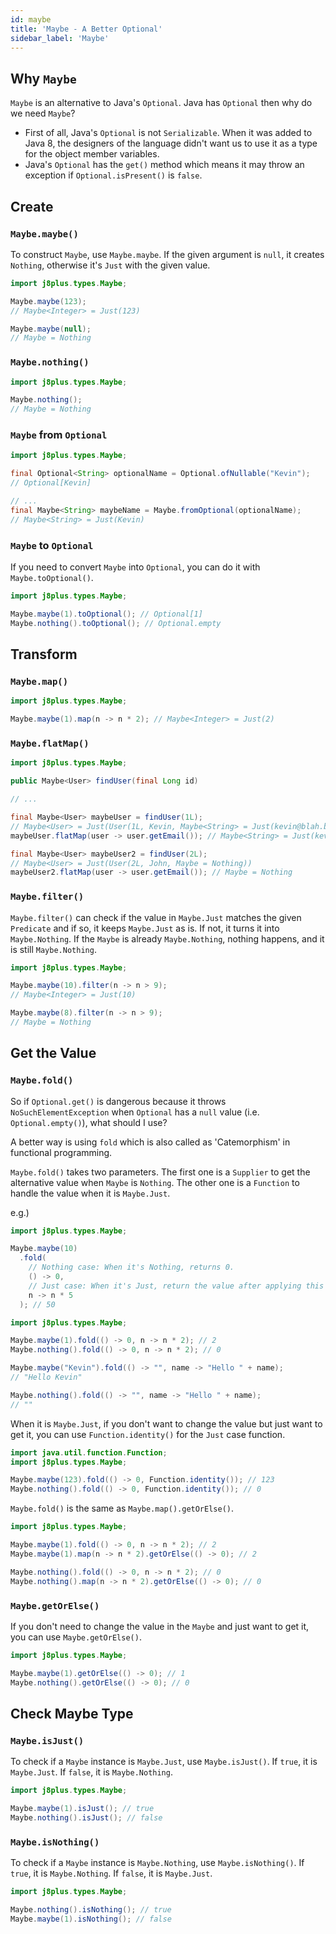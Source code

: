 ```yaml
---
id: maybe
title: 'Maybe - A Better Optional'
sidebar_label: 'Maybe'
---
```


## Why `Maybe`
`Maybe` is an alternative to Java's `Optional`. Java has `Optional` then why do we need `Maybe`?

* First of all, Java's `Optional` is not `Serializable`. When it was added to Java 8, the designers of the language didn't want us to use it as a type for the object member variables.
* Java's `Optional` has the `get()` method which means it may throw an exception if `Optional.isPresent()` is `false`.


## Create
### `Maybe.maybe()`
To construct `Maybe`, use `Maybe.maybe`. If the given argument is `null`, it creates `Nothing`, otherwise it's `Just` with the given value.

```java
import j8plus.types.Maybe;

Maybe.maybe(123);
// Maybe<Integer> = Just(123)

Maybe.maybe(null);
// Maybe = Nothing
```


### `Maybe.nothing()`
```java
import j8plus.types.Maybe;

Maybe.nothing();
// Maybe = Nothing
```


### `Maybe` from `Optional`

```java
import j8plus.types.Maybe;

final Optional<String> optionalName = Optional.ofNullable("Kevin");
// Optional[Kevin]

// ...
final Maybe<String> maybeName = Maybe.fromOptional(optionalName);
// Maybe<String> = Just(Kevin)
```

### `Maybe` to `Optional`
If you need to convert `Maybe` into `Optional`, you can do it with `Maybe.toOptional()`.
```java
import j8plus.types.Maybe;

Maybe.maybe(1).toOptional(); // Optional[1]
Maybe.nothing().toOptional(); // Optional.empty
```


## Transform
### `Maybe.map()`

```java
import j8plus.types.Maybe;

Maybe.maybe(1).map(n -> n * 2); // Maybe<Integer> = Just(2)
```


### `Maybe.flatMap()`

```java
import j8plus.types.Maybe;

public Maybe<User> findUser(final Long id) 

// ...

final Maybe<User> maybeUser = findUser(1L);
// Maybe<User> = Just(User(1L, Kevin, Maybe<String> = Just(kevin@blah.blah)))
maybeUser.flatMap(user -> user.getEmail()); // Maybe<String> = Just(kevin@blah.blah)

final Maybe<User> maybeUser2 = findUser(2L);
// Maybe<User> = Just(User(2L, John, Maybe = Nothing))
maybeUser2.flatMap(user -> user.getEmail()); // Maybe = Nothing
```


### `Maybe.filter()`
`Maybe.filter()` can check if the value in `Maybe.Just` matches the given `Predicate` and if so, it keeps `Maybe.Just` as is. If not, it turns it into `Maybe.Nothing`.
If the `Maybe` is already `Maybe.Nothing`, nothing happens, and it is still `Maybe.Nothing`.

```java
import j8plus.types.Maybe;

Maybe.maybe(10).filter(n -> n > 9);
// Maybe<Integer> = Just(10)

Maybe.maybe(8).filter(n -> n > 9);
// Maybe = Nothing
```

## Get the Value
### `Maybe.fold()`
So if `Optional.get()` is dangerous because it throws `NoSuchElementException` when `Optional` has a `null` value (i.e. `Optional.empty()`), what should I use?

A better way is using `fold` which is also called as 'Catemorphism' in functional programming.

`Maybe.fold()` takes two parameters. The first one is a `Supplier` to get the alternative value when `Maybe` is `Nothing`. The other one is a `Function` to handle the value when it is `Maybe.Just`.

e.g.)
```java
import j8plus.types.Maybe;

Maybe.maybe(10)
  .fold(
    // Nothing case: When it's Nothing, returns 0.
    () -> 0,
    // Just case: When it's Just, return the value after applying this function.
    n -> n * 5
  ); // 50
```

```java
import j8plus.types.Maybe;

Maybe.maybe(1).fold(() -> 0, n -> n * 2); // 2
Maybe.nothing().fold(() -> 0, n -> n * 2); // 0

Maybe.maybe("Kevin").fold(() -> "", name -> "Hello " + name);
// "Hello Kevin"

Maybe.nothing().fold(() -> "", name -> "Hello " + name);
// ""
```

When it is `Maybe.Just`, if you don't want to change the value but just want to get it, you can use `Function.identity()` for the `Just` case function.

```java
import java.util.function.Function;
import j8plus.types.Maybe;

Maybe.maybe(123).fold(() -> 0, Function.identity()); // 123
Maybe.nothing().fold(() -> 0, Function.identity()); // 0

``` 

`Maybe.fold()` is the same as `Maybe.map().getOrElse()`.

```java
import j8plus.types.Maybe;

Maybe.maybe(1).fold(() -> 0, n -> n * 2); // 2
Maybe.maybe(1).map(n -> n * 2).getOrElse(() -> 0); // 2

Maybe.nothing().fold(() -> 0, n -> n * 2); // 0
Maybe.nothing().map(n -> n * 2).getOrElse(() -> 0); // 0
```


### `Maybe.getOrElse()`
If you don't need to change the value in the `Maybe` and just want to get it, you can use `Maybe.getOrElse()`.

```java
import j8plus.types.Maybe;

Maybe.maybe(1).getOrElse(() -> 0); // 1
Maybe.nothing().getOrElse(() -> 0); // 0
```


## Check Maybe Type
### `Maybe.isJust()`
To check if a `Maybe` instance is `Maybe.Just`, use `Maybe.isJust()`. If `true`, it is `Maybe.Just`. If `false`, it is `Maybe.Nothing`.

```java
import j8plus.types.Maybe;

Maybe.maybe(1).isJust(); // true
Maybe.nothing().isJust(); // false
```


### `Maybe.isNothing()`
To check if a `Maybe` instance is `Maybe.Nothing`, use `Maybe.isNothing()`. If `true`, it is `Maybe.Nothing`. If `false`, it is `Maybe.Just`.

```java
import j8plus.types.Maybe;

Maybe.nothing().isNothing(); // true
Maybe.maybe(1).isNothing(); // false
```
